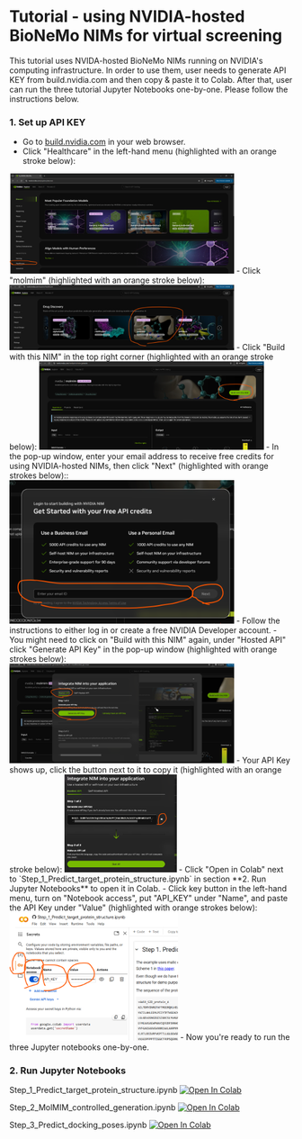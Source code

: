 # Tutorial - using NVIDIA-hosted BioNeMo NIMs for virtual screening
This tutorial uses NVIDA-hosted BioNeMo NIMs running on NVIDIA's computing infrastructure. In order to use them, user needs to generate API KEY from build.nvidia.com and then copy & paste it to Colab. After that, user can run the three tutorial Jupyter Notebooks one-by-one. Please follow the instructions below.
### 1. Set up API KEY
- Go to [build.nvidia.com](https://build.nvidia.com/explore/discover) in your web browser.
- Click "Healthcare" in the left-hand menu (highlighted with an orange stroke below):
<img src="images/click_on_Healthcare.png" alt="Alt text" width="400">
- Click "molmim" (highlighted with an orange stroke below):
<img src="images/click_on_MolMIM.png" alt="Alt text" width="400">
- Click "Build with this NIM" in the top right corner (highlighted with an orange stroke below):
<img src="images/click_build_with_this_NIM.png" alt="Alt text" width="400">
- In the pop-up window, enter your email address to receive free credits for using NVIDIA-hosted NIMs, then click "Next" (highlighted with orange strokes below)::  
<img src="images/register_email.png" alt="Alt text" width="400">
- Follow the instructions to either log in or create a free NVIDIA Developer account.
- You might need to click on "Build with this NIM" again, under "Hosted API" click "Generate API Key" in the pop-up window (highlighted with orange strokes below):  
<img src="images/gen_API_key.png" alt="Alt text" width="400">
- Your API Key shows up, click the button next to it to copy it (highlighted with an orange stroke below):
<img src="images/copy_key.png" alt="Alt text" width="200">
- Click "Open in Colab" next to `Step_1_Predict_target_protein_structure.ipynb` in section **2. Run Jupyter Notebooks** to open it in Colab.
- Click key button in the left-hand menu, turn on "Notebook access", put "API_KEY" under "Name", and paste the API Key under "Value" (highlighted with orange strokes below):  
<img src="images/colab_copy.png" alt="Alt text" width="300">
- Now you're ready to run the three Jupyter notebooks one-by-one.


### 2. Run Jupyter Notebooks
Step_1_Predict_target_protein_structure.ipynb [![Open In Colab](https://colab.research.google.com/assets/colab-badge.svg)](https://colab.research.google.com/github/hw-ju/bionemo_nim/blob/main/Step_1_Predict_target_protein_structure.ipynb)

Step_2_MolMIM_controlled_generation.ipynb [![Open In Colab](https://colab.research.google.com/assets/colab-badge.svg)](https://colab.research.google.com/github/hw-ju/bionemo_nim/blob/main/Step_2_MolMIM_controlled_generation.ipynb)

Step_3_Predict_docking_poses.ipynb [![Open In Colab](https://colab.research.google.com/assets/colab-badge.svg)](https://colab.research.google.com/github/hw-ju/bionemo_nim/blob/main/Step_3_Predict_docking_poses.ipynb)

